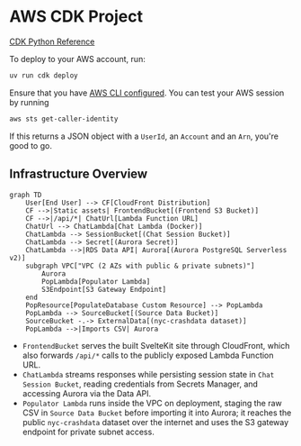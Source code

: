# AWS CDK Project

[CDK Python Reference](https://docs.aws.amazon.com/cdk/api/v2/python/)

To deploy to your AWS account, run:

```bash
uv run cdk deploy
```

Ensure that you have [AWS CLI configured](https://docs.aws.amazon.com/cli/latest/userguide/getting-started-quickstart.html).
You can test your AWS session by running

```bash
aws sts get-caller-identity
```

If this returns a JSON object with a `UserId`, an `Account` and an `Arn`, you're good to go.

## Infrastructure Overview

```mermaid
graph TD
    User[End User] --> CF[CloudFront Distribution]
    CF -->|Static assets| FrontendBucket[(Frontend S3 Bucket)]
    CF -->|/api/*| ChatUrl[Lambda Function URL]
    ChatUrl --> ChatLambda[Chat Lambda (Docker)]
    ChatLambda --> SessionBucket[(Chat Session Bucket)]
    ChatLambda --> Secret[(Aurora Secret)]
    ChatLambda -->|RDS Data API| Aurora[(Aurora PostgreSQL Serverless v2)]
    subgraph VPC["VPC (2 AZs with public & private subnets)"]
        Aurora
        PopLambda[Populator Lambda]
        S3Endpoint[S3 Gateway Endpoint]
    end
    PopResource[PopulateDatabase Custom Resource] --> PopLambda
    PopLambda --> SourceBucket[(Source Data Bucket)]
    SourceBucket -.-> ExternalData[(nyc-crashdata dataset)]
    PopLambda -->|Imports CSV| Aurora
```

- `FrontendBucket` serves the built SvelteKit site through CloudFront, which also forwards `/api/*` calls to the publicly exposed Lambda Function URL.
- `ChatLambda` streams responses while persisting session state in `Chat Session Bucket`, reading credentials from Secrets Manager, and accessing Aurora via the Data API.
- `Populator Lambda` runs inside the VPC on deployment, staging the raw CSV in `Source Data Bucket` before importing it into Aurora; it reaches the public `nyc-crashdata` dataset over the internet and uses the S3 gateway endpoint for private subnet access.
